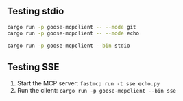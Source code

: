 ## Testing stdio

```bash
cargo run -p goose-mcpclient -- --mode git
cargo run -p goose-mcpclient -- --mode echo

cargo run -p goose-mcpclient --bin stdio
```

## Testing SSE

1. Start the MCP server: `fastmcp run -t sse echo.py`
2. Run the client: `cargo run -p goose-mcpclient --bin sse`
